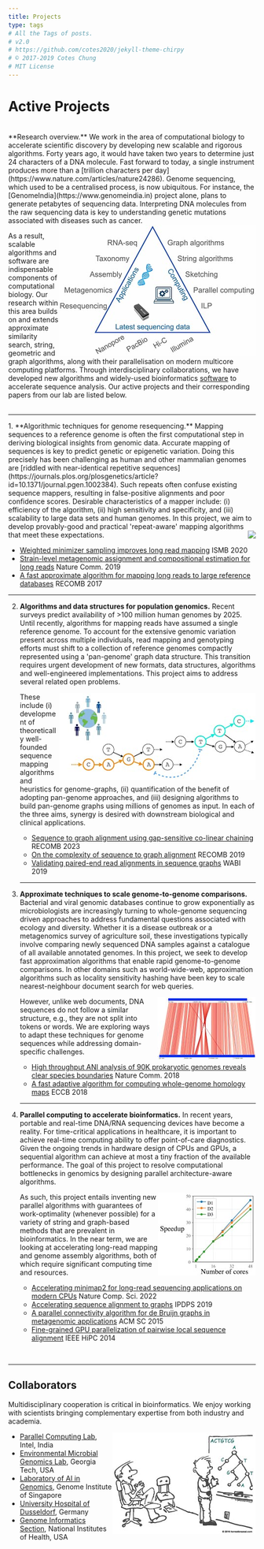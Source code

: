 ```yaml
---
title: Projects
type: tags
# All the Tags of posts.
# v2.0
# https://github.com/cotes2020/jekyll-theme-chirpy
# © 2017-2019 Cotes Chung
# MIT License
---
```


<head>
  <link
    href="https://fonts.googleapis.com/css?family=Montserrat"
    rel="stylesheet"
  />
  <link rel="stylesheet" href="../../assets/css/main.css" />
  <link rel="stylesheet" href="../../assets/css/project.css" />
</head>

# **Active Projects**

<br/>
**Research overview.** We work in the area of computational biology to accelerate scientific discovery by developing new scalable and rigorous algorithms. Forty years ago, it would have taken two years to determine just 24 characters of a DNA molecule. Fast forward to today, a single instrument produces more than a [trillion characters per day](https://www.nature.com/articles/nature24286). Genome sequencing, which used to be a centralised process, is now ubiquitous. For instance, the [GenomeIndia](https://www.genomeindia.in) project alone, plans to generate petabytes of sequencing data. Interpreting DNA molecules from the raw sequencing data is key to understanding genetic mutations associated with diseases such as cancer.

   <img class="image" style="float: right;" src="./../assets/img/goals.jpg">

As a result, scalable algorithms and software are indispensable components of computational biology. Our research within this area builds on and extends approximate similarity search, string, geometric and graph algorithms, along with their parallelisation on modern multicore computing platforms. Through interdisciplinary collaborations, we have developed new algorithms and widely-used bioinformatics [software](/software) to accelerate sequence analysis. Our active projects and their corresponding papers from our lab are listed below.
<br>
<br>
   <hr>
1. **Algorithmic techniques for genome resequencing.**
   Mapping sequences to a reference genome is often the first computational step in deriving biological insights from genomic data. Accurate mapping of sequences is key to predict genetic or epigenetic variation. Doing this precisely has been challenging as human and other mammalian genomes are [riddled with near-identical repetitive sequences](https://journals.plos.org/plosgenetics/article?id=10.1371/journal.pgen.1002384). Such repeats often confuse existing sequence mappers, resulting in false-positive alignments and poor confidence scores. Desirable characteristics of a mapper include: (i) efficiency of the algorithm, (ii) high sensitivity and specificity, and (iii) scalability to large data sets and human genomes. In this project, we aim to develop provably-good and practical 'repeat-aware' mapping algorithms that meet these expectations.

   <img class="" style="float: right;" src="./../assets/img/resequencing.jpg">

   - [Weighted minimizer sampling improves long read mapping](http://cds.iisc.ac.in/faculty/chirag/pubs/2020_jain_weighted.pdf) ISMB 2020
   - [Strain-level metagenomic assignment and compositional estimation for long reads](http://cds.iisc.ac.in/faculty/chirag/pubs/2019_dilthey_strain.pdf) Nature Comm. 2019
   - [A fast approximate algorithm for mapping long reads to large reference databases](http://cds.iisc.ac.in/faculty/chirag/pubs/2018_jain_fast_b.pdf) RECOMB 2017

   <hr>

2. **Algorithms and data structures for population genomics.** Recent surveys predict availability of >100 million human genomes by 2025. Until recently, algorithms for mapping reads have assumed a single reference genome. To account for the extensive genomic variation present across multiple individuals, read mapping and genotyping efforts must shift to a collection of reference genomes compactly represented using a 'pan-genome' graph data structure. This transition requires urgent development of new formats, data structures, algorithms and well-engineered implementations. This project aims to address several related open problems.

   <img class="" style="float: right;" src="./../assets/img/genomegraph.jpg">

   These include (i) development of theoretically well-founded sequence mapping algorithms and heuristics for genome-graphs, (ii) quantification of the benefit of adopting pan-genome approaches, and (iii) designing algorithms to build pan-genome graphs using millions of genomes as input. In each of the three aims, synergy is desired with downstream biological and clinical applications.

   - [Sequence to graph alignment using gap-sensitive co-linear chaining](https://www.biorxiv.org/content/10.1101/2022.08.29.505691v2.full.pdf) RECOMB 2023
   - [On the complexity of sequence to graph alignment](http://cds.iisc.ac.in/faculty/chirag/pubs/2020_jain_complexity.pdf) RECOMB 2019
   - [Validating paired-end read alignments in sequence graphs](http://cds.iisc.ac.in/faculty/chirag/pubs/2019_jain_validating.pdf) WABI 2019

   <hr>

3. **Approximate techniques to scale genome-to-genome comparisons.** Bacterial and viral genomic databases continue to grow exponentially as microbiologists are increasingly turning to whole-genome sequencing driven approaches to address fundamental questions associated with ecology and diversity. Whether it is a disease outbreak or a metagenomics survey of agriculture soil, these investigations typically involve comparing newly sequenced DNA samples against a catalogue of all available annotated genomes. In this project, we seek to develop fast approximation algorithms that enable rapid genome-to-genome comparisons. In other domains such as world-wide-web, approximation algorithms such as locality sensitivity hashing have been key to scale nearest-neighbour document search for web queries.

   <img class="" style="float: right;" src="./../assets/img/ANI.jpg">

   However, unlike web documents, DNA sequences do not follow a similar structure, e.g., they are not split into tokens or words. We are exploring ways to adapt these techniques for genome sequences while addressing domain-specific challenges.

   - [High throughput ANI analysis of 90K prokaryotic genomes reveals clear species boundaries](http://cds.iisc.ac.in/faculty/chirag/pubs/2018_jain_high.pdf) Nature Comm. 2018
   - [A fast adaptive algorithm for computing whole-genome homology maps](http://cds.iisc.ac.in/faculty/chirag/pubs/2018_jain_fast_a.pdf) ECCB 2018
   <hr>

4. **Parallel computing to accelerate bioinformatics.** In recent years, portable and real-time DNA/RNA sequencing devices have become a reality. For time-critical applications in healthcare, it is important to achieve real-time computing ability to offer point-of-care diagnostics. Given the ongoing trends in hardware design of CPUs and GPUs, a sequential algorithm can achieve at most a tiny fraction of the available performance. The goal of this project to resolve computational bottlenecks in genomics by designing parallel architecture-aware algorithms.

      <img class="d-flex" style="float: right;" src="./../assets/img/scaling.jpg">

   As such, this project entails inventing new parallel algorithms with guarantees of work-optimality (whenever possible) for a variety of string and graph-based methods that are prevalent in bioinformatics. In the near term, we are looking at accelerating long-read mapping and genome assembly algorithms, both of which require significant computing time and resources.


   - [Accelerating minimap2 for long-read sequencing applications on modern CPUs](http://cds.iisc.ac.in/faculty/chirag/pubs/2022_kalikar_mm2fast.pdf) Nature Comp. Sci. 2022
   - [Accelerating sequence alignment to graphs](http://cds.iisc.ac.in/faculty/chirag/pubs/2019_jain_accelerating.pdf) IPDPS 2019
   - [A parallel connectivity algorithm for de Bruijn graphs in metagenomic applications](http://cds.iisc.ac.in/faculty/chirag/pubs/2015_flick_parallel.pdf) ACM SC 2015
   - [Fine-grained GPU parallelization of pairwise local sequence alignment](http://cds.iisc.ac.in/faculty/chirag/pubs/2014_jain_fine.pdf) IEEE HiPC 2014
  <br />  
   <hr>

## **Collaborators**

Multidisciplinary cooperation is critical in bioinformatics. We enjoy working with scientists bringing complementary expertise from both industry and academia.

   <img class="" style="float: right;" src="./../assets/img/collaboration.jpg">

- [Parallel Computing Lab](https://sites.google.com/view/bharat-kaul-intel-labs-pcl/home), Intel, India
- [Environmental Microbial Genomics Lab](http://enve-omics.gatech.edu/), Georgia Tech, USA
- [Laboratory of AI in Genomics](https://sikic-lab.github.io), Genome Institute of Singapore
- [University Hospital of Dusseldorf](https://alexanderdilthey.github.io/), Germany
- [Genome Informatics Section](https://genomeinformatics.github.io/), National Institutes of Health, USA
